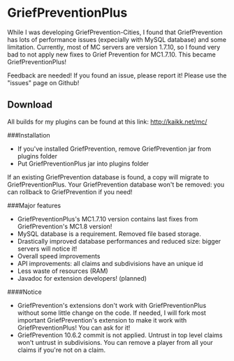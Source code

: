 # GriefPreventionPlus
While I was developing GriefPrevention-Cities, I found that GriefPrevention has lots of performance issues (expecially with MySQL database) and some limitation. Currently, most of MC servers are version 1.7.10, so I found very bad to not apply new fixes to Grief Prevention for MC1.7.10. This became GriefPreventionPlus!

Feedback are needed! If you found an issue, please report it!
Please use the "issues" page on Github!

## Download
All builds for my plugins can be found at this link: http://kaikk.net/mc/

###Installation
- If you've installed GriefPrevention, remove GriefPrevention jar from plugins folder
- Put GriefPreventionPlus jar into plugins folder

If an existing GriefPrevention database is found, a copy will migrate to GriefPreventionPlus.
Your GriefPrevention database won't be removed: you can rollback to GriefPrevention if you need!

###Major features
- GriefPreventionPlus's MC1.7.10 version contains last fixes from GriefPrevention's MC1.8 version!
- MySQL database is a requirement. Removed file based storage.
- Drastically improved database performances and reduced size: bigger servers will notice it!
- Overall speed improvements
- API improvements: all claims and subdivisions have an unique id
- Less waste of resources (RAM)
- Javadoc for extension developers! (planned)

####Notice
- GriefPrevention's extensions don't work with GriefPreventionPlus without some little change on the code. If needed, I will fork most important GriefPrevention's extension to make it work with GriefPreventionPlus! You can ask for it!
- GriefPrevention 10.6.2 commit is not applied. Untrust in top level claims won't untrust in subdivisions. You can remove a player from all your claims if you're not on a claim.